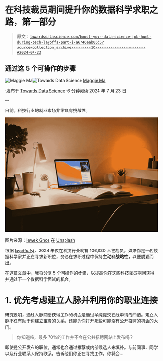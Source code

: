 # 在科技裁员期间提升你的数据科学求职之路，第一部分

> 原文：[`towardsdatascience.com/boost-your-data-science-job-hunt-during-tech-layoffs-part-i-a6746eab05d5?source=collection_archive---------10-----------------------#2024-07-23`](https://towardsdatascience.com/boost-your-data-science-job-hunt-during-tech-layoffs-part-i-a6746eab05d5?source=collection_archive---------10-----------------------#2024-07-23)

## 通过这 5 个可操作的步骤

[](https://medium.com/@maggieindata?source=post_page---byline--a6746eab05d5--------------------------------)![Maggie Ma](https://medium.com/@maggieindata?source=post_page---byline--a6746eab05d5--------------------------------)[](https://towardsdatascience.com/?source=post_page---byline--a6746eab05d5--------------------------------)![Towards Data Science](https://towardsdatascience.com/?source=post_page---byline--a6746eab05d5--------------------------------) [Maggie Ma](https://medium.com/@maggieindata?source=post_page---byline--a6746eab05d5--------------------------------)

·发布于 [Towards Data Science](https://towardsdatascience.com/?source=post_page---byline--a6746eab05d5--------------------------------) ·6 分钟阅读·2024 年 7 月 23 日

--

目前，科技行业的就业市场非常具有挑战性。

![](img/b328a2eaf3fb46a8cb7f3c9192e655a7.png)

图片来源：[Iewek Gnos](https://unsplash.com/@imkirk?utm_source=medium&utm_medium=referral) 在 [Unsplash](https://unsplash.com/?utm_source=medium&utm_medium=referral)

根据 [layoffs.fyi](http://layoffs.fyi/)，2024 年仅在科技行业就有 106,630 人被裁员。如果你是一名数据科学家并正在寻求新职位，务必在求职过程中保持**主动**和**战略性**，以便脱颖而出。

在这篇文章中，我将分享 5 个可操作的步骤，以提高你在这些科技裁员期间获得并通过下一个数据科学面试的机会。

# 1\. 优先考虑建立人脉并利用你的职业连接

研究表明，通过人脉网络获得工作的机会是通过单纯提交在线申请的四倍。建立人脉不仅有助于你建立宝贵的关系，还能为你打开那些可能没有公开招聘的机会的大门。

> 你知道吗，最多 70%的工作并不会在公共招聘网站上发布吗？

即使是公开发布的职位，通常也会通过推荐或内部候选人来填补。与前同事、同学以及行业联系人保持联系，告诉他们你正在寻找工作。你将会…
